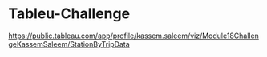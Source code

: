 # Tableu-Challenge

https://public.tableau.com/app/profile/kassem.saleem/viz/Module18ChallengeKassemSaleem/StationByTripData

